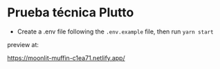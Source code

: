 # Prueba técnica Plutto

- Create a .env file following the `.env.example` file, then run `yarn start`


preview at:

 <https://moonlit-muffin-c1ea71.netlify.app/> 
